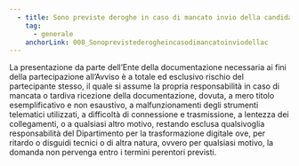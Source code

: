 ```yaml
---
  - title: Sono previste deroghe in caso di mancato invio della candidatura o di altra documentazione entro i termini di scadenza?
    tag:
      - generale
    anchorLink: 008_Sonoprevistederogheincasodimancatoinviodellac
---
```


La presentazione da parte dell’Ente della documentazione necessaria ai fini della partecipazione all’Avviso è a totale ed esclusivo rischio del partecipante stesso, il quale si assume la propria responsabilità in caso di mancata o tardiva ricezione della documentazione, dovuta, a mero titolo esemplificativo e non esaustivo, a malfunzionamenti degli strumenti telematici utilizzati, a difficoltà di connessione e trasmissione, a lentezza dei collegamenti, o a qualsiasi altro motivo, restando esclusa qualsivoglia responsabilità del Dipartimento per la trasformazione digitale ove, per ritardo o disguidi tecnici o di altra natura, ovvero per qualsiasi motivo, la domanda non pervenga entro i termini perentori previsti.
